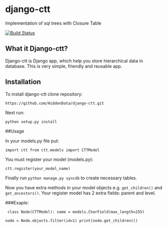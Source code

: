 django-ctt
==========

Implementation of sql trees with Closure Table


[![Build Status](https://travis-ci.org/HiddenData/django-ctt.png?branch=master)](https://travis-ci.org/HiddenData/django-ctt)


## What it Django-ctt?

Django-ctt is Django app, which help you store hierarchical data in database.
This is very simple, friendly and reusable app.

## Installation

To install django-ctt clone repository:

`https://github.com/HiddenData/django-ctt.git`

Next run:

`python setup.py install`

##Usage

In your models.py file put:

`import ctt
from ctt.models import CTTModel`

You must register your model (models.py):

`ctt.register(your_model_name)`

Finally run `python manage.py syncdb` to create necessary tables.

Now you have extra methods in your model objects e.g. `get_children()` and `get_ancestors()`.
Your register model has 2 extra fields: parent and level.

###Exaple:

`
class Node(CTTModel):
    name = models.CharField(max_length=255)`

`
node = Node.objects.filter(id=1)
print(node.get_children())
`
